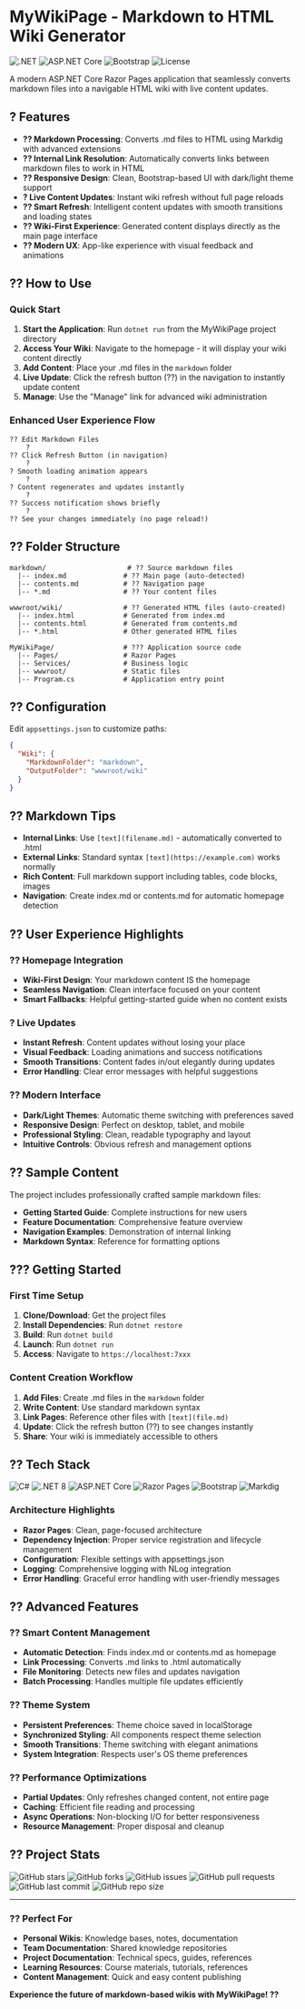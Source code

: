 # MyWikiPage - Markdown to HTML Wiki Generator

![.NET](https://img.shields.io/badge/.NET-8.0-512BD4?style=flat-square&logo=dotnet&logoColor=white)
![ASP.NET Core](https://img.shields.io/badge/ASP.NET%20Core-512BD4?style=flat-square&logo=dotnet&logoColor=white)
![Bootstrap](https://img.shields.io/badge/Bootstrap-7952B3?style=flat-square&logo=bootstrap&logoColor=white)
![License](https://img.shields.io/badge/license-MIT-green?style=flat-square)

A modern ASP.NET Core Razor Pages application that seamlessly converts markdown files into a navigable HTML wiki with live content updates.

## ? Features

- **?? Markdown Processing**: Converts .md files to HTML using Markdig with advanced extensions
- **?? Internal Link Resolution**: Automatically converts links between markdown files to work in HTML
- **?? Responsive Design**: Clean, Bootstrap-based UI with dark/light theme support
- **? Live Content Updates**: Instant wiki refresh without full page reloads
- **?? Smart Refresh**: Intelligent content updates with smooth transitions and loading states
- **?? Wiki-First Experience**: Generated content displays directly as the main page interface
- **?? Modern UX**: App-like experience with visual feedback and animations

## ?? How to Use

### Quick Start
1. **Start the Application**: Run `dotnet run` from the MyWikiPage project directory
2. **Access Your Wiki**: Navigate to the homepage - it will display your wiki content directly
3. **Add Content**: Place your .md files in the `markdown` folder
4. **Live Update**: Click the refresh button (??) in the navigation to instantly update content
5. **Manage**: Use the "Manage" link for advanced wiki administration

### Enhanced User Experience Flow
```
?? Edit Markdown Files
    ?
?? Click Refresh Button (in navigation)
    ?
? Smooth loading animation appears
    ?
? Content regenerates and updates instantly
    ?
?? Success notification shows briefly
    ?
?? See your changes immediately (no page reload!)
```

## ?? Folder Structure

```
markdown/                    # ?? Source markdown files
  |-- index.md              # ?? Main page (auto-detected)
  |-- contents.md           # ?? Navigation page
  |-- *.md                  # ?? Your content files

wwwroot/wiki/               # ?? Generated HTML files (auto-created)
  |-- index.html            # Generated from index.md
  |-- contents.html         # Generated from contents.md
  |-- *.html                # Other generated HTML files

MyWikiPage/                 # ??? Application source code
  |-- Pages/                # Razor Pages
  |-- Services/             # Business logic
  |-- wwwroot/              # Static files
  |-- Program.cs            # Application entry point
```

## ?? Configuration

Edit `appsettings.json` to customize paths:

```json
{
  "Wiki": {
    "MarkdownFolder": "markdown",
    "OutputFolder": "wwwroot/wiki"
  }
}
```

## ?? Markdown Tips

- **Internal Links**: Use `[text](filename.md)` - automatically converted to .html
- **External Links**: Standard syntax `[text](https://example.com)` works normally
- **Rich Content**: Full markdown support including tables, code blocks, images
- **Navigation**: Create index.md or contents.md for automatic homepage detection

## ?? User Experience Highlights

### ?? Homepage Integration
- **Wiki-First Design**: Your markdown content IS the homepage
- **Seamless Navigation**: Clean interface focused on your content
- **Smart Fallbacks**: Helpful getting-started guide when no content exists

### ? Live Updates
- **Instant Refresh**: Content updates without losing your place
- **Visual Feedback**: Loading animations and success notifications
- **Smooth Transitions**: Content fades in/out elegantly during updates
- **Error Handling**: Clear error messages with helpful suggestions

### ?? Modern Interface
- **Dark/Light Themes**: Automatic theme switching with preferences saved
- **Responsive Design**: Perfect on desktop, tablet, and mobile
- **Professional Styling**: Clean, readable typography and layout
- **Intuitive Controls**: Obvious refresh and management options

## ?? Sample Content

The project includes professionally crafted sample markdown files:
- **Getting Started Guide**: Complete instructions for new users
- **Feature Documentation**: Comprehensive feature overview
- **Navigation Examples**: Demonstration of internal linking
- **Markdown Syntax**: Reference for formatting options

## ??? Getting Started

### First Time Setup
1. **Clone/Download**: Get the project files
2. **Install Dependencies**: Run `dotnet restore`
3. **Build**: Run `dotnet build`
4. **Launch**: Run `dotnet run`
5. **Access**: Navigate to `https://localhost:7xxx`

### Content Creation Workflow
1. **Add Files**: Create .md files in the `markdown` folder
2. **Write Content**: Use standard markdown syntax
3. **Link Pages**: Reference other files with `[text](file.md)`
4. **Update**: Click the refresh button (??) to see changes instantly
5. **Share**: Your wiki is immediately accessible to others

## ?? Tech Stack

![C#](https://img.shields.io/badge/C%23-239120?style=flat-square&logo=c-sharp&logoColor=white)
![.NET 8](https://img.shields.io/badge/.NET%208-512BD4?style=flat-square&logo=dotnet&logoColor=white)
![ASP.NET Core](https://img.shields.io/badge/ASP.NET%20Core-512BD4?style=flat-square&logo=dotnet&logoColor=white)
![Razor Pages](https://img.shields.io/badge/Razor%20Pages-512BD4?style=flat-square&logo=dotnet&logoColor=white)
![Bootstrap](https://img.shields.io/badge/Bootstrap%205-7952B3?style=flat-square&logo=bootstrap&logoColor=white)
![Markdig](https://img.shields.io/badge/Markdig-FF6B6B?style=flat-square&logo=markdown&logoColor=white)

### Architecture Highlights
- **Razor Pages**: Clean, page-focused architecture
- **Dependency Injection**: Proper service registration and lifecycle management
- **Configuration**: Flexible settings with appsettings.json
- **Logging**: Comprehensive logging with NLog integration
- **Error Handling**: Graceful error handling with user-friendly messages

## ?? Advanced Features

### ?? Smart Content Management
- **Automatic Detection**: Finds index.md or contents.md as homepage
- **Link Processing**: Converts .md links to .html automatically
- **File Monitoring**: Detects new files and updates navigation
- **Batch Processing**: Handles multiple file updates efficiently

### ?? Theme System
- **Persistent Preferences**: Theme choice saved in localStorage
- **Synchronized Styling**: All components respect theme selection
- **Smooth Transitions**: Theme switching with elegant animations
- **System Integration**: Respects user's OS theme preferences

### ?? Performance Optimizations
- **Partial Updates**: Only refreshes changed content, not entire page
- **Caching**: Efficient file reading and processing
- **Async Operations**: Non-blocking I/O for better responsiveness
- **Resource Management**: Proper disposal and cleanup

## ?? Project Stats

![GitHub stars](https://img.shields.io/github/stars/brianjaikens/MyWikiPage?style=flat-square)
![GitHub forks](https://img.shields.io/github/forks/brianjaikens/MyWikiPage?style=flat-square)
![GitHub issues](https://img.shields.io/github/issues/brianjaikens/MyWikiPage?style=flat-square)
![GitHub pull requests](https://img.shields.io/github/issues-pr/brianjaikens/MyWikiPage?style=flat-square)
![GitHub last commit](https://img.shields.io/github/last-commit/brianjaikens/MyWikiPage?style=flat-square)
![GitHub repo size](https://img.shields.io/github/repo-size/brianjaikens/MyWikiPage?style=flat-square)

---

### ?? Perfect For
- **Personal Wikis**: Knowledge bases, notes, documentation
- **Team Documentation**: Shared knowledge repositories
- **Project Documentation**: Technical specs, guides, references
- **Learning Resources**: Course materials, tutorials, references
- **Content Management**: Quick and easy content publishing

**Experience the future of markdown-based wikis with MyWikiPage! ??**